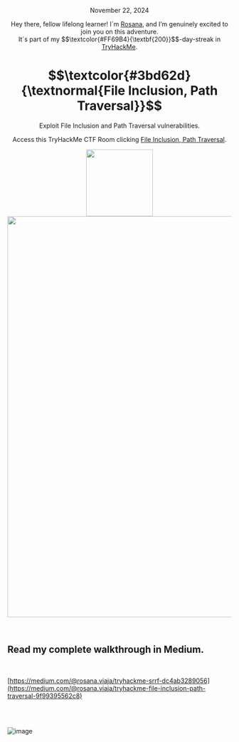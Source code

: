 <p align="center">November 22, 2024</p>
<p align="center">Hey there, fellow lifelong learner! I´m <a href="https://www.linkedin.com/in/rosanafssantos/">Rosana</a>, and I’m genuinely excited to join you on this adventure.<br>
It´s part of my $$\textcolor{#FF69B4}{\textbf{200}}$$-day-streak in  <a href="https://tryhackme.com/r/hacktivities">TryHackMe</a>.</p>

<h1 align="center">
  $$\textcolor{#3bd62d}{\textnormal{File Inclusion, Path Traversal}}$$
</h1>
<p align="center">Exploit File Inclusion and Path Traversal vulnerabilities.</p>
<p align="center">Access this TryHackMe CTF Room clicking <a href="https://tryhackme.com/r/room/filepathtraversal">File Inclusion, Path Traversal</a>.</p>
                                                              
<p align="center">
  <img height="150px" hspace="20" src="https://github.com/user-attachments/assets/03387956-c000-4883-b1fc-915404eb42d5">
  <img width="900px" src="https://github.com/user-attachments/assets/5bf81723-193e-4b53-bd41-646bb53044a4">
</p>

<br>

<h2>Read my complete walkthrough in Medium.</h2>
<br>

[https://medium.com/@rosana.viaja/tryhackme-srrf-dc4ab3289056](https://medium.com/@rosana.viaja/tryhackme-file-inclusion-path-traversal-9f99395562c8)

<br>
<br>

![image](https://github.com/user-attachments/assets/e93531a6-b931-476b-920d-64ba72c1fb9c)
